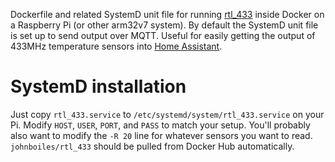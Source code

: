 Dockerfile and related SystemD unit file for running [rtl_433](https://github.com/merbanan/rtl_433) inside Docker on a Raspberry Pi (or other arm32v7 system). By default the SystemD unit file is set up to send output over MQTT. Useful for easily getting the output of 433MHz temperature sensors into [Home Assistant](https://www.home-assistant.io/).

# SystemD installation

Just copy `rtl_433.service` to `/etc/systemd/system/rtl_433.service` on your Pi. Modify `HOST`, `USER`, `PORT`, and `PASS` to match your setup. You'll probably also want to modify the `-R 20` line for whatever sensors you want to read. `johnboiles/rtl_433` should be pulled from Docker Hub automatically.
